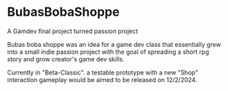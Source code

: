 # BubasBobaShoppe
 A Gamdev final project turned passion project

Bubas boba shoppe was an idea for a game dev class that essentially grew into a small indie passion project with the goal of spreading a short rpg story and grow creator's game dev skills.

Currently in "Beta-Classic". a testable prototype with a new "Shop" interaction gameplay would be aimed to be released on 12/2/2024.

